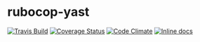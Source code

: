 rubocop-yast
============

[![Travis Build](https://travis-ci.org/lslezak/rubocop-yast.svg?branch=master)](https://travis-ci.org/lslezak/rubocop-yast)
[![Coverage Status](https://img.shields.io/coveralls/lslezak/rubocop-yast.svg)](https://coveralls.io/r/lslezak/rubocop-yast?branch=master)
[![Code Climate](https://codeclimate.com/github/lslezak/rubocop-yast/badges/gpa.svg)](https://codeclimate.com/github/lslezak/rubocop-yast)
[![Inline docs](http://inch-ci.org/github/lslezak/rubocop-yast.svg?branch=master)](http://inch-ci.org/github/lslezak/rubocop-yast)


